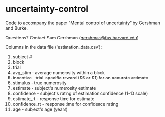 uncertainty-control
====

Code to accompany the paper "Mental control of uncertainty" by Gershman and Burke.

Questions? Contact Sam Gershman (gershman@fas.harvard.edu).

Columns in the data file ('estimation_data.csv'):
1) subject #
2) block
3) trial
4) avg_stim - average numerosity within a block
5) incentive - trial-specific reward ($5 or $1) for an accurate estimate
6) stimulus - true numerosity
7) estimate - subject's numerosity estimate
8) confidence - subject's rating of estimation confidence (1-10 scale)
9) estimate_rt - response time for estimate
10) confidence_rt - response time for confidence rating
11) age - subject's age (years)